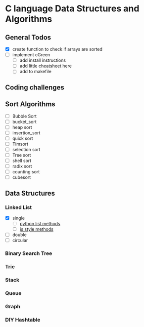 # C language Data Structures and Algorithms

## General Todos

- [x] create function to check if arrays are sorted
- [ ] implement cGreen
  - [ ] add install instructions
  - [ ] add little cheatsheet here
  - [ ] add to makefile

## Coding challenges

## Sort Algorithms

- [ ] Bubble Sort
- [ ] bucket_sort
- [ ] heap sort
- [ ] insertion_sort
- [ ] quick sort
- [ ] Timsort
- [ ] selection sort
- [ ] Tree sort
- [ ] shell sort
- [ ] radix sort
- [ ] counting sort
- [ ] cubesort

## Data Structures

### Linked List

- [x] single
  - [ ] [python list methods](https://www.w3schools.com/python/python_ref_list.asp)
  - [ ] [js style methods](https://www.w3schools.com/jsref/jsref_obj_array.asp)
- [ ] double
- [ ] circular

### Binary Search Tree

### Trie

### Stack

### Queue

### Graph

### DIY Hashtable

